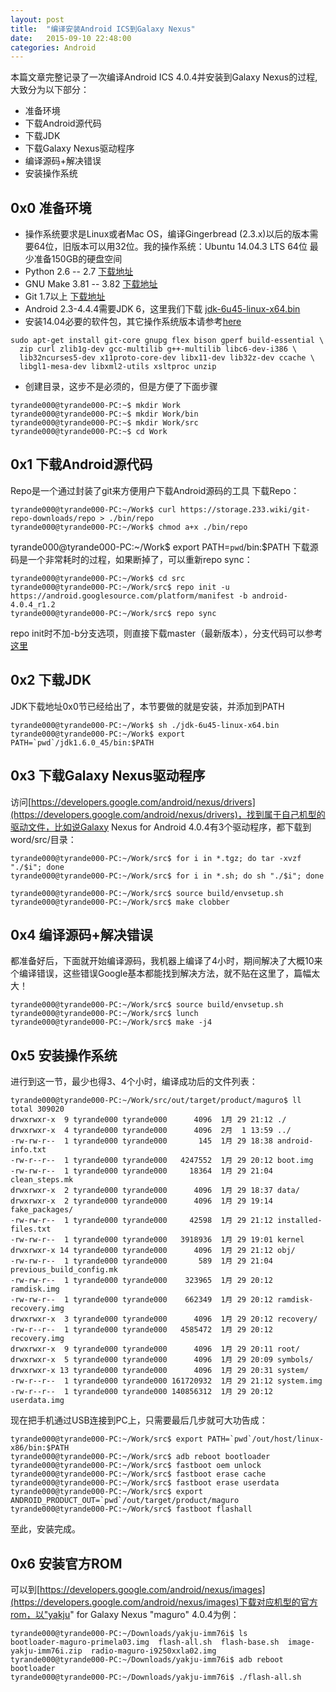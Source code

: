 ```yaml
---
layout: post
title:  "编译安装Android ICS到Galaxy Nexus"
date:   2015-09-10 22:48:00
categories: Android
---
```


本篇文章完整记录了一次编译Android ICS 4.0.4并安装到Galaxy Nexus的过程,大致分为以下部分：

- 准备环境
- 下载Android源代码
- 下载JDK
- 下载Galaxy Nexus驱动程序
- 编译源码+解决错误
- 安装操作系统

## 0x0 准备环境

- 操作系统要求是Linux或者Mac OS，编译Gingerbread (2.3.x)以后的版本需要64位，旧版本可以用32位。我的操作系统：Ubuntu 14.04.3 LTS 64位
最少准备150GB的硬盘空间
- Python 2.6 -- 2.7 [下载地址](http://python.org)
- GNU Make 3.81 -- 3.82 [下载地址](http://gnu.org)
- Git 1.7以上 [下载地址](http://git-scm.com)
- Android 2.3-4.4.4需要JDK 6，这里我们下载 [jdk-6u45-linux-x64.bin](http://download.oracle.com/otn/java/jdk/6u45-b06/jdk-6u45-linux-x64.bin)
- 安装14.04必要的软件包，其它操作系统版本请参考[here](http://source.android.com/source/initializing.html)

```
sudo apt-get install git-core gnupg flex bison gperf build-essential \
  zip curl zlib1g-dev gcc-multilib g++-multilib libc6-dev-i386 \
  lib32ncurses5-dev x11proto-core-dev libx11-dev lib32z-dev ccache \
  libgl1-mesa-dev libxml2-utils xsltproc unzip
```

- 创建目录，这步不是必须的，但是方便了下面步骤

```
tyrande000@tyrande000-PC:~$ mkdir Work
tyrande000@tyrande000-PC:~$ mkdir Work/bin
tyrande000@tyrande000-PC:~$ mkdir Work/src
tyrande000@tyrande000-PC:~$ cd Work
```

## 0x1 下载Android源代码
Repo是一个通过封装了git来方便用户下载Android源码的工具
下载Repo：

```
tyrande000@tyrande000-PC:~/Work$ curl https://storage.233.wiki/git-repo-downloads/repo > ./bin/repo
tyrande000@tyrande000-PC:~/Work$ chmod a+x ./bin/repo
```

tyrande000@tyrande000-PC:~/Work$ export PATH=`pwd`/bin:$PATH
下载源码是一个非常耗时的过程，如果断掉了，可以重新repo sync：

```
tyrande000@tyrande000-PC:~/Work$ cd src
tyrande000@tyrande000-PC:~/Work/src$ repo init -u https://android.googlesource.com/platform/manifest -b android-4.0.4_r1.2
tyrande000@tyrande000-PC:~/Work/src$ repo sync
```

repo init时不加-b分支选项，则直接下载master（最新版本），分支代码可以参考[这里](http://source.android.com/source/build-numbers.html#source-code-tags-and-builds)

## 0x2 下载JDK
JDK下载地址0x0节已经给出了，本节要做的就是安装，并添加到PATH

```
tyrande000@tyrande000-PC:~/Work$ sh ./jdk-6u45-linux-x64.bin
tyrande000@tyrande000-PC:~/Work$ export PATH=`pwd`/jdk1.6.0_45/bin:$PATH
```

## 0x3 下载Galaxy Nexus驱动程序
访问[https://developers.google.com/android/nexus/drivers](https://developers.google.com/android/nexus/drivers)，找到属于自己机型的驱动文件，比如说Galaxy Nexus for Android 4.0.4有3个驱动程序，都下载到word/src/目录：

```
tyrande000@tyrande000-PC:~/Work/src$ for i in *.tgz; do tar -xvzf "./$i"; done
tyrande000@tyrande000-PC:~/Work/src$ for i in *.sh; do sh "./$i"; done

tyrande000@tyrande000-PC:~/Work/src$ source build/envsetup.sh
tyrande000@tyrande000-PC:~/Work/src$ make clobber
```

## 0x4 编译源码+解决错误
都准备好后，下面就开始编译源码，我机器上编译了4小时，期间解决了大概10来个编译错误，这些错误Google基本都能找到解决方法，就不贴在这里了，篇幅太大！

```
tyrande000@tyrande000-PC:~/Work/src$ source build/envsetup.sh
tyrande000@tyrande000-PC:~/Work/src$ lunch
tyrande000@tyrande000-PC:~/Work/src$ make -j4
```

## 0x5 安装操作系统
进行到这一节，最少也得3、4个小时，编译成功后的文件列表：

```
tyrande000@tyrande000-PC:~/Work/src/out/target/product/maguro$ ll
total 309020
drwxrwxr-x  9 tyrande000 tyrande000      4096  1月 29 21:12 ./
drwxrwxr-x  4 tyrande000 tyrande000      4096  2月  1 13:59 ../
-rw-rw-r--  1 tyrande000 tyrande000       145  1月 29 18:38 android-info.txt
-rw-r--r--  1 tyrande000 tyrande000   4247552  1月 29 20:12 boot.img
-rw-rw-r--  1 tyrande000 tyrande000     18364  1月 29 21:04 clean_steps.mk
drwxrwxr-x  2 tyrande000 tyrande000      4096  1月 29 18:37 data/
drwxrwxr-x  2 tyrande000 tyrande000      4096  1月 29 19:14 fake_packages/
-rw-rw-r--  1 tyrande000 tyrande000     42598  1月 29 21:12 installed-files.txt
-rw-rw-r--  1 tyrande000 tyrande000   3918936  1月 29 19:01 kernel
drwxrwxr-x 14 tyrande000 tyrande000      4096  1月 29 21:12 obj/
-rw-rw-r--  1 tyrande000 tyrande000       589  1月 29 21:04 previous_build_config.mk
-rw-rw-r--  1 tyrande000 tyrande000    323965  1月 29 20:12 ramdisk.img
-rw-rw-r--  1 tyrande000 tyrande000    662349  1月 29 20:12 ramdisk-recovery.img
drwxrwxr-x  3 tyrande000 tyrande000      4096  1月 29 20:12 recovery/
-rw-r--r--  1 tyrande000 tyrande000   4585472  1月 29 20:12 recovery.img
drwxrwxr-x  9 tyrande000 tyrande000      4096  1月 29 20:11 root/
drwxrwxr-x  5 tyrande000 tyrande000      4096  1月 29 20:09 symbols/
drwxrwxr-x 13 tyrande000 tyrande000      4096  1月 29 20:31 system/
-rw-r--r--  1 tyrande000 tyrande000 161720932  1月 29 21:12 system.img
-rw-r--r--  1 tyrande000 tyrande000 140856312  1月 29 20:12 userdata.img
```

现在把手机通过USB连接到PC上，只需要最后几步就可大功告成：

```
tyrande000@tyrande000-PC:~/Work/src$ export PATH=`pwd`/out/host/linux-x86/bin:$PATH
tyrande000@tyrande000-PC:~/Work/src$ adb reboot bootloader
tyrande000@tyrande000-PC:~/Work/src$ fastboot oem unlock
tyrande000@tyrande000-PC:~/Work/src$ fastboot erase cache
tyrande000@tyrande000-PC:~/Work/src$ fastboot erase userdata
tyrande000@tyrande000-PC:~/Work/src$ export ANDROID_PRODUCT_OUT=`pwd`/out/target/product/maguro
tyrande000@tyrande000-PC:~/Work/src$ fastboot flashall
```

至此，安装完成。

## 0x6 安装官方ROM
可以到[https://developers.google.com/android/nexus/images](https://developers.google.com/android/nexus/images)下载对应机型的官方rom，以"yakju" for Galaxy Nexus "maguro" 4.0.4为例：

```
tyrande000@tyrande000-PC:~/Downloads/yakju-imm76i$ ls
bootloader-maguro-primela03.img  flash-all.sh  flash-base.sh  image-yakju-imm76i.zip  radio-maguro-i9250xxla02.img
tyrande000@tyrande000-PC:~/Downloads/yakju-imm76i$ adb reboot bootloader
tyrande000@tyrande000-PC:~/Downloads/yakju-imm76i$ ./flash-all.sh
```